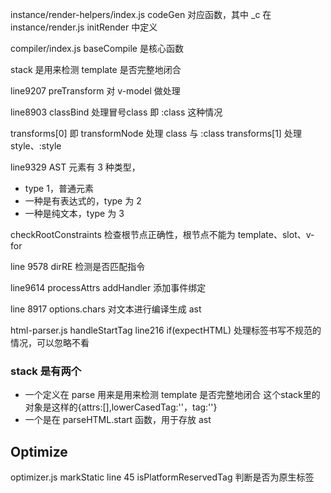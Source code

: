 instance/render-helpers/index.js codeGen 对应函数，其中 _c 在 instance/render.js initRender 中定义

compiler/index.js baseCompile 是核心函数

stack 是用来检测 template 是否完整地闭合

line9207 preTransform 对 v-model 做处理

line8903 classBind 处理冒号class 即 :class 这种情况

transforms\[0] 即 transformNode 处理 class 与 :class
transforms\[1] 处理 style、:style

line9329 AST 元素有 3 种类型，
- type 1，普通元素
- 一种是有表达式的，type 为 2
- 一种是纯文本，type 为 3 

checkRootConstraints 检查根节点正确性，根节点不能为 template、slot、v-for 

line 9578 dirRE 检测是否匹配指令

line9614 processAttrs addHandler 添加事件绑定

line 8917 options.chars 对文本进行编译生成 ast

html-parser.js handleStartTag line216 if(expectHTML) 处理标签书写不规范的情况，可以忽略不看

### stack 是有两个
-  一个定义在 parse 用来是用来检测 template 是否完整地闭合  这个stack里的对象是这样的{attrs:[],lowerCasedTag:''，tag:''}
- 一个是在 parseHTML.start 函数，用于存放 ast


## Optimize

optimizer.js markStatic line 45 isPlatformReservedTag 判断是否为原生标签